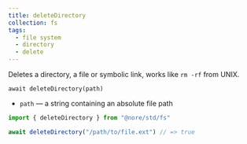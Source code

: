 ```yaml
---
title: deleteDirectory
collection: fs
tags:
  - file system
  - directory
  - delete
---
```


Deletes a directory, a file or symbolic link, works like `rm -rf` from UNIX.

`await deleteDirectory(path)`

- `path` — a string containing an absolute file path

```js
import { deleteDirectory } from "@nore/std/fs"

await deleteDirectory("/path/to/file.ext") // => true
```
